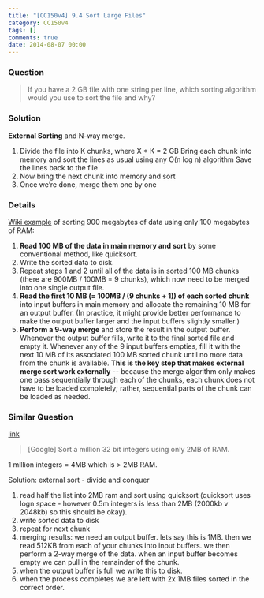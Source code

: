 ```yaml
---
title: "[CC150v4] 9.4 Sort Large Files"
category: CC150v4
tags: []
comments: true
date: 2014-08-07 00:00
---
```



### Question

> If you have a 2 GB file with one string per line, which sorting algorithm would you use to sort the file and why?

### Solution

**External Sorting** and N-way merge.

1. Divide the file into K chunks, where X \* K = 2 GB Bring each chunk into memory and sort the lines as usual using any O(n log n) algorithm Save the lines back to the file
1. Now bring the next chunk into memory and sort
1. Once we’re done, merge them one by one

### Details

[Wiki example](http://en.wikipedia.org/wiki/External_sorting#External_merge_sort) of sorting 900 megabytes of data using only 100 megabytes of RAM:

1. **Read 100 MB of the data in main memory and sort** by some conventional method, like quicksort.
1. Write the sorted data to disk.
1. Repeat steps 1 and 2 until all of the data is in sorted 100 MB chunks (there are 900MB / 100MB = 9 chunks), which now need to be merged into one single output file.
1. **Read the first 10 MB (= 100MB / (9 chunks + 1)) of each sorted chunk** into input buffers in main memory and allocate the remaining 10 MB for an output buffer. (In practice, it might provide better performance to make the output buffer larger and the input buffers slightly smaller.)
1. **Perform a 9-way merge** and store the result in the output buffer. Whenever the output buffer fills, write it to the final sorted file and empty it. Whenever any of the 9 input buffers empties, fill it with the next 10 MB of its associated 100 MB sorted chunk until no more data from the chunk is available. **This is the key step that makes external merge sort work externally** -- because the merge algorithm only makes one pass sequentially through each of the chunks, each chunk does not have to be loaded completely; rather, sequential parts of the chunk can be loaded as needed.

### Similar Question

[link](http://www.glassdoor.com/Interview/Sort-a-million-32-bit-integers-using-only-2MB-of-RAM-QTN_120936.htm)

> [Google] Sort a million 32 bit integers using only 2MB of RAM.

1 million integers = 4MB which is > 2MB RAM.

Solution: external sort - divide and conquer

1. read half the list into 2MB ram and sort using quicksort (quicksort uses logn space - however 0.5m integers is less than 2MB (2000kb v 2048kb) so this should be okay).
2. write sorted data to disk
3. repeat for next chunk
4. merging results: we need an output buffer. lets say this is 1MB. then we read 512KB from each of your chunks into input buffers. we then perform a 2-way merge of the data. when an input buffer becomes empty we can pull in the remainder of the chunk.
5. when the output buffer is full we write this to disk.
6. when the process completes we are left with 2x 1MB files sorted in the correct order.
